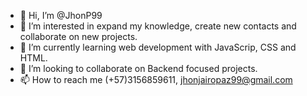 - 👋 Hi, I’m @JhonP99
- 👀 I’m interested in expand my knowledge, create new contacts and collaborate on new projects.  
- 🌱 I’m currently learning web development with JavaScrip, CSS and HTML.
- 💞️ I’m looking to collaborate on Backend focused projects.
- 📫 How to reach me (+57)3156859611, jhonjairopaz99@gmail.com

<!---
JhonP99/JhonP99 is a ✨ special ✨ repository because its `README.md` (this file) appears on your GitHub profile.
You can click the Preview link to take a look at your changes.
--->
